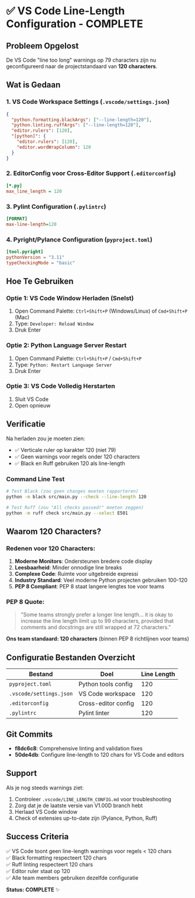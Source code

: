 # ✅ VS Code Line-Length Configuration - COMPLETE

## Probleem Opgelost

De VS Code "line too long" warnings op 79 characters zijn nu geconfigureerd naar de projectstandaard van **120 characters**.

## Wat is Gedaan

### 1. VS Code Workspace Settings (`.vscode/settings.json`)
```json
{
  "python.formatting.blackArgs": ["--line-length=120"],
  "python.linting.ruffArgs": ["--line-length=120"],
  "editor.rulers": [120],
  "[python]": {
    "editor.rulers": [120],
    "editor.wordWrapColumn": 120
  }
}
```

### 2. EditorConfig voor Cross-Editor Support (`.editorconfig`)
```ini
[*.py]
max_line_length = 120
```

### 3. Pylint Configuration (`.pylintrc`)
```ini
[FORMAT]
max-line-length=120
```

### 4. Pyright/Pylance Configuration (`pyproject.toml`)
```toml
[tool.pyright]
pythonVersion = "3.11"
typeCheckingMode = "basic"
```

## Hoe Te Gebruiken

### Optie 1: VS Code Window Herladen (Snelst)
1. Open Command Palette: `Ctrl+Shift+P` (Windows/Linux) of `Cmd+Shift+P` (Mac)
2. Type: `Developer: Reload Window`
3. Druk Enter

### Optie 2: Python Language Server Restart
1. Open Command Palette: `Ctrl+Shift+P` / `Cmd+Shift+P`
2. Type: `Python: Restart Language Server`
3. Druk Enter

### Optie 3: VS Code Volledig Herstarten
1. Sluit VS Code
2. Open opnieuw

## Verificatie

Na herladen zou je moeten zien:
- ✅ Verticale ruler op karakter 120 (niet 79)
- ✅ Geen warnings voor regels onder 120 characters
- ✅ Black en Ruff gebruiken 120 als line-length

### Command Line Test
```bash
# Test Black (zou geen changes moeten rapporteren)
python -m black src/main.py --check --line-length 120

# Test Ruff (zou "All checks passed!" moeten zeggen)
python -m ruff check src/main.py --select E501
```

## Waarom 120 Characters?

### Redenen voor 120 Characters:
1. **Moderne Monitors**: Ondersteunen bredere code display
2. **Leesbaarheid**: Minder onnodige line breaks
3. **Complexe Code**: Ruimte voor uitgebreide expressi
4. **Industry Standard**: Veel moderne Python projecten gebruiken 100-120
5. **PEP 8 Compliant**: PEP 8 staat langere lengtes toe voor teams

### PEP 8 Quote:
> "Some teams strongly prefer a longer line length... it is okay to 
> increase the line length limit up to 99 characters, provided that 
> comments and docstrings are still wrapped at 72 characters."

**Ons team standaard: 120 characters** (binnen PEP 8 richtlijnen voor teams)

## Configuratie Bestanden Overzicht

| Bestand | Doel | Line Length |
|---------|------|-------------|
| `pyproject.toml` | Python tools config | 120 |
| `.vscode/settings.json` | VS Code workspace | 120 |
| `.editorconfig` | Cross-editor config | 120 |
| `.pylintrc` | Pylint linter | 120 |

## Git Commits

- **f8dc6c8**: Comprehensive linting and validation fixes
- **50de4db**: Configure line-length to 120 chars for VS Code and editors

## Support

Als je nog steeds warnings ziet:
1. Controleer `.vscode/LINE_LENGTH_CONFIG.md` voor troubleshooting
2. Zorg dat je de laatste versie van V1.00D branch hebt
3. Herlaad VS Code window
4. Check of extensies up-to-date zijn (Pylance, Python, Ruff)

## Success Criteria

✅ VS Code toont geen line-length warnings voor regels < 120 chars  
✅ Black formatting respecteert 120 chars  
✅ Ruff linting respecteert 120 chars  
✅ Editor ruler staat op 120  
✅ Alle team members gebruiken dezelfde configuratie  

**Status: COMPLETE** ✨
